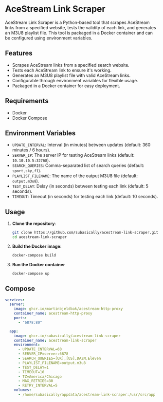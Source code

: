 # AceStream Link Scraper

AceStream Link Scraper is a Python-based tool that scrapes AceStream links from a specified website, tests the validity of each link, and generates an M3U8 playlist file. This tool is packaged in a Docker container and can be configured using environment variables.

## Features

- Scrapes AceStream links from a specified search website.
- Tests each AceStream link to ensure it's working.
- Generates an M3U8 playlist file with valid AceStream links.
- Configurable through environment variables for flexible usage.
- Packaged in a Docker container for easy deployment.

## Requirements

- Docker
- Docker Compose

## Environment Variables

- `UPDATE_INTERVAL`: Interval (in minutes) between updates (default: 360 minutes / 6 hours).
- `SERVER_IP`: The server IP for testing AceStream links (default: `10.10.10.5:32768`).
- `SEARCH_QUERIES`: Comma-separated list of search queries (default: `sport,sky,f1`).
- `PLAYLIST_FILENAME`: The name of the output M3U8 file (default: `output.m3u8`).
- `TEST_DELAY`: Delay (in seconds) between testing each link (default: 5 seconds).
- `TIMEOUT`: Timeout (in seconds) for testing each link (default: 10 seconds).

## Usage

1. **Clone the repository**:
    ```bash
    git clone https://github.com/subasically/acestream-link-scraper.git
    cd acestream-link-scraper
    ```

2. **Build the Docker image**:
    ```bash
    docker-compose build
    ```

3. **Run the Docker container**
    ```bash
    docker-compose up
    ```

## Compose

```yaml
services:
  server:
    image: ghcr.io/martinbjeldbak/acestream-http-proxy
    container_name: acestream-http-proxy
    ports:
      - "6878:80"

  app:
    image: ghcr.io/subasically/acestream-link-scraper
    container_name: acestream-link-scraper
    environment:
      - UPDATE_INTERVAL=60
      - SERVER_IP=server:6878
      - SEARCH_QUERIES=[UK],[US],DAZN,Eleven
      - PLAYLIST_FILENAME=output.m3u8
      - TEST_DELAY=1
      - TIMEOUT=10
      - TZ=America/Chicago
      - MAX_RETRIES=30
      - RETRY_INTERVAL=5
    volumes:
      - /home/subasically/appdata/acestream-link-scraper:/usr/src/app
```